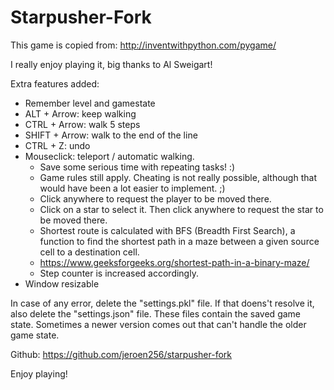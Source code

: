 # Starpusher-Fork

This game is copied from:
http://inventwithpython.com/pygame/

I really enjoy playing it, big thanks to Al Sweigart!

Extra features added:
- Remember level and gamestate
- ALT + Arrow: keep walking
- CTRL + Arrow: walk 5 steps
- SHIFT + Arrow: walk to the end of the line
- CTRL + Z: undo
- Mouseclick: teleport / automatic walking. 
  - Save some serious time with repeating tasks! :)
  - Game rules still apply. Cheating is not really possible, although that would have been a lot easier to implement. ;)
  - Click anywhere to request the player to be moved there.
  - Click on a star to select it. Then click anywhere to request the star to be moved there.
  - Shortest route is calculated with BFS (Breadth First Search), a function to find the shortest path in a maze between a given source cell to a destination cell. 
  - https://www.geeksforgeeks.org/shortest-path-in-a-binary-maze/
  - Step counter is increased accordingly.
- Window resizable

In case of any error, delete the "settings.pkl" file.
If that doens't resolve it, also delete the "settings.json" file.
These files contain the saved game state. 
Sometimes a newer version comes out that can't handle the older game state.

Github: https://github.com/jeroen256/starpusher-fork

Enjoy playing!

